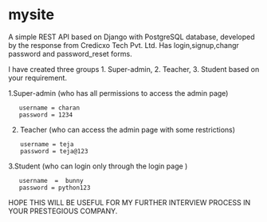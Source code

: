 # mysite

 A simple REST API based on Django with PostgreSQL database, developed by the response from Credicxo Tech Pvt. Ltd.
 Has login,signup,changr password and password_reset forms.
 
 I have created three groups 1. Super-admin, 2. Teacher, 3. Student based on your requirement.
 
 1.Super-admin  (who has all permissions to access the admin page) 
       
       username = charan
       password = 1234
 
 2. Teacher      (who can access the admin page with some restrictions)
 
        username = teja
        password = teja@123
 
 3.Student       (who can login only through the login page )
 
       username  =  bunny
       password = python123
       
       
       
  HOPE THIS WILL BE USEFUL FOR MY FURTHER INTERVIEW PROCESS IN YOUR PRESTEGIOUS COMPANY.
            

